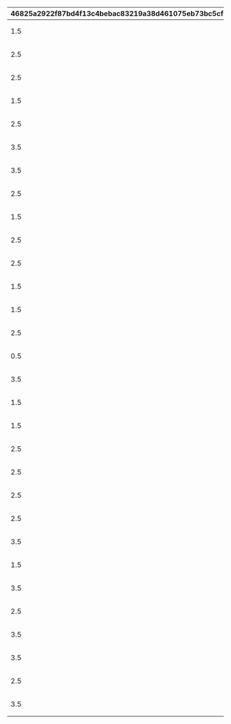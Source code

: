 |46825a2922f87bd4f13c4bebac83219a38d461075eb73bc5cf63cd197ef63265|81057426c19f9075b639afac9781b1deb8f37dff12d4f58f1abeecc91aafaebb|aafc6352727242fa029e6a79930e31631998c078b3e0e550ccd9ccc5ae93aeb1|1fea76ee0a0a202db185bbf73ae5d6cdd0e87ac15ffddbfc0cb61ede506b740d|7f73d54ebcc5e0bc7223d538a2517edd8248f196ba1d20d0e3489a6041c37639|dd1662ab72077e355305119ec6400e19f61faf0ec2efe3a5fe1a0b0cb6f37b81|88f8e180617b194fd6fae22b3e8c42510b14719ff7f2f6a8cd379cc68fabd9f0|d55ca36a8de02c8ecece9214d1bc6a832149dcafe48a4d9c6359c38ee988ce61|201e40c31535aaa477e584c2b7b18824d5e1ccc69dc7fa35539abe31f54e35aa|8934cdf1b757fcc3b84401a3c69a47e0865c1a0b1350d6c4b65f67f202c79a5d|6504b6f0fe56f817abe63cc35a154b7cda7f64beeed98b7abf16f2f115c13d40|a4c4e137c82df7fc62f1c40175aebc83efa5df952d0ac785cb9764f2aaa30622|3934414fa42ca031b5b2f9a6790a53e0fcb232e37e81e0ff1028c8f6136b4219|c905e64c3e255520eb3675b44ff718527f16abd4ed655f246989f3b6df35acce|
| --- | --- | --- | --- | --- | --- | --- | --- | --- | --- | --- | --- | --- | --- |
|1.5|1|160|101|1|122601|1|0|110|105|0.029|仲間と夏を楽しむ、夏海の魔法士。自分を変えたいという固い決意で、障害物を無効化して走り続ける。|1|0|
|2.5|2|120|102|2|122401|0|0|105|111|0.014|太陽よりも輝く、夏海の元気娘。　持ち前の身体能力で、どんなコースも柔軟に対応し、駆け抜ける。|3|1|
|2.5|3|350|103|3|122501|0|1|110|105|0.017|波打ち際に煌めく、夏海の剣士。　日々の鍛錬で鍛えた脚で、長い距離も速度を落とさず走り切る。|2|0|
|1.5|4|130|104|4|107501|0|0|110|105|0.016|海の幸に目がない、渚のお姫様。　『王家の装備』の力を解放し、障害物をものともせず前へと進む。|3|1|
|2.5|5|160|105|5|107601|1|0|110|105|0.014|海でも主さまをお世話する、白浜の巫女。精霊の力で自身を加速させ、誰よりも速くゴールを目指す。|1|0|
|3.5|6|255|106|6|107801|0|1|120|103|0.029|水着姿を恥じらう、ツンデレ猫娘。お得意の魔法で、対戦相手の走りを妨害し、レースを有利に進める。|2|0|
|3.5|7|160|107|7|110601|1|0|120|103|0.013|優雅に浜を駆ける、真夏のマホ姫。しゃなりしゃなりと、雅な身のこなしで障害物を跳び越えていく。|1|0|
|2.5|8|350|108|8|110401|0|1|110|103|0.014|浜の平和を守る、真夏の狼娘。　　獣人の強靭なスタミナで、レース　後半にスパートをかける。|2|0|
|1.5|9|130|109|9|110501|0|0|105|100|0.012|浜に力強く舞う、真夏の南国娘。　レースの喧噪の中でも精神を乱さず後半に大きな捲りを見せる。|3|1|
|2.5|10|200|110|10|115701|1|0|105|103|0.014|浜の事件を嗅ぎ付けた、真夏の　　名探偵。高い推理力と魔法で、的確に対戦相手の走りを乱す。|1|0|
|2.5|11|350|111|11|113601|0|1|105|103|0.071|再び鎧を脱いだ、灼熱の騎士団長。実戦で培った判断力で、瞬時にバリアを展開し、障害物を無力化する。|2|0|
|1.5|12|130|112|12|107901|0|0|120|103|0.014|水が苦手な、海辺の気まぐれ猫娘。浜に現れた美少女義賊は、対戦相手のスピードを奪いとる。|3|1|
|1.5|13|200|113|13|108001|1|0|110|105|0.022|バカンスも効率第一な、海の傭兵。レースでも最高効率を求め、どんな状況でも隙のない走りを見せる。|2|0|
|2.5|14|160|114|14|110301|1|0|110|108|0.031|真夏の太陽が良く似合う、海辺の　サレンママ。多才で器用、どんな　障害物もエレガントに越えていく。|1|0|
|0.5|15|130|115|15|107701|0|0|110|105|0.036|海に嵐を呼ぶ夏のドジっ娘メイド。日頃から災難に慣れており、多少　のトラブルには動じたりしない。|1|1|
|3.5|16|350|116|16|113101|0|1|110|95|0.048|粋な夏を愉しむ、若夏の姉御。　　流麗な身体捌きで、始・継・終と、UBを重ねるごとに、加速する。|2|0|
|1.5|17|130|117|17|113301|0|0|105|105|0.043|夏のトキメキに触れた、オタク魔法少女。多彩な魔法を操り、少しずつ他の走者の速度を落とし続ける。|3|1|
|1.5|18|130|118|18|113201|0|0|105|95|0.018|海獄に降臨せし、真夏の冥姫。　　レース後半に魔力を全解放し、　　蒼き疾風と成りて浜を駆け抜ける。|2|1|
|2.5|19|160|119|19|117001|1|0|110|108|0.021|夏の夕を火花で彩る、渚の壊し屋。『壊し屋』の異名と過激な愛情は、対戦相手にプレッシャーを与える。|2|0|
|2.5|20|255|120|20|113501|0|1|110|105|0.036|青春に生きる者を導く、夏の先生。夢へと邁進する聖母の加護が、その身をあらゆる困難から守る。|1|0|
|2.5|21|350|121|21|113401|0|1|105|105|0.02|笑顔の応援が眩しい、夏の超能力　ガール。超能力を駆使して、どんな障害物もひとっ飛びで乗り越える。|3|0|
|2.5|22|130|122|22|110101|0|0|110|105|0.018|海辺で大人の魅力を放つ、夏の　　セクシー先生。その魅力に囚われた対戦相手は、走りを乱してしまう。|1|1|
|3.5|23|160|123|23|110001|1|0|105|111|0.03|水着も絶対外さない、夏のカリスマモデル。走りのバイブスは超テンアゲで、スピードはおにやば。|3|0|
|1.5|24|130|124|24|117201|0|0|110|103|0.027|南の島も盛り上げる、真夏のアイドル。悪天候でも笑顔を絶やさず後半もリズムを上げて走り切る。|1|1|
|3.5|25|160|125|25|117301|1|0|105|108|0.02|海原に美声を響かす、渚の歌姫。　守護の賛歌と精霊の加護により、　障害物から身を守る。|2|0|
|2.5|26|350|126|26|117401|0|1|110|105|0.04|夏でも天邪鬼な、夕凪のテーラー。張り巡らされた魔法の糸で、他の走者の自由を奪う。|3|0|
|3.5|27|350|127|27|117101|0|1|110|105|0.009|向日葵が良く似合う、海辺の　　　お姉ちゃん。秘密結社の一員で、　抜群の身体能力が一番の武器。|1|0|
|3.5|28|255|128|28|122901|0|1|120|105|0.022|渚でおっとり、夏色うさぎっこ。　うさぎさんパワー全開で、ぴょん　ぴょんとコースを跳ね回る。|1|0|
|2.5|29|130|129|29|122801|0|0|110|105|0.028|無邪気さ弾ける、夏色いたずら娘。砂浜でも、いたずらの準備は万端！レースに大波乱が巻き起こる！？|3|1|
|3.5|30|130|130|30|122701|1|0|105|108|0.023|海でも真面目な、夏色優等生。　　高めた魔力を解き放ち、一瞬の内に他の走者を置き去りにする。|2|0|